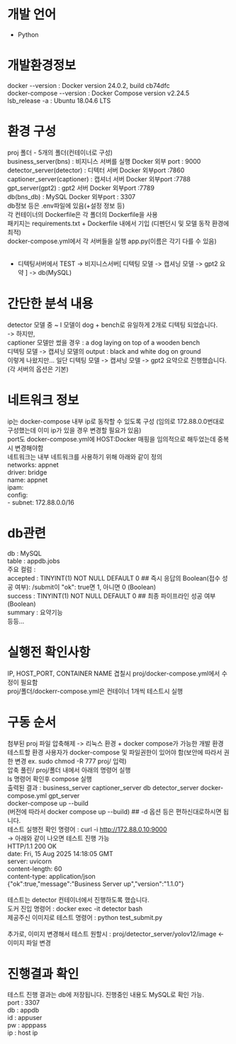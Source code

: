 # 개발 언어 
+ Python

# 개발환경정보
docker --version : Docker version 24.0.2, build cb74dfc <br/>
docker-compose --version : Docker Compose version v2.24.5 <br/>
lsb_release -a : Ubuntu 18.04.6 LTS<br/>

# 환경 구성
proj 폴더 - 5개의 폴더(컨테이너로 구성) <br/>
business_server(bns) : 비지니스 서버를 실행 Docker 외부 port : 9000 <br/>
detector_server(detector) : 디텍터 서버 Docker 외부port :7860 <br/>
captioner_server(captioner) : 캡셔너 서버 Docker 외부port :7788 <br/>
gpt_server(gpt2) : gpt2 서버 Docker 외부port :7789 <br/>
db(bns_db) : MySQL Docker 외부port :  3307 <br/>
db정보 등은 .env파일에 있음(+설정 정보 등) <br/>
각 컨테이너의 Dockerfile은 각 폴더의 Dockerfile을 사용 <br/>
패키지는 requirements.txt + Dockerfile 내에서 기입 (디펜던시 및 모델 동작 환경에 최적) <br/>
docker-compose.yml에서 각 서버들을 실행 app.py(이름은 각기 다를 수 있음) <br/>
 <br/>
+ 디텍팅서버에서 TEST -> 비지니스서버[ 디텍팅 모델 -> 캡셔닝 모델 -> gpt2 요약 ] -> db(MySQL)

# 간단한 분석 내용
detector 모델 중 ~ l 모델이 dog + bench로 유일하게 2개로 디텍팅 되었습니다. <br/>
-> 하지만, <br/>
captioner 모델만 썼을 경우  : a dog laying on top of a wooden bench <br/>
디텍팅 모델 -> 캡셔닝 모델의 output : black and white dog on ground <br/>
이렇게 나왔지만... 일단 디텍팅 모델 -> 캡셔닝 모델 -> gpt2 요약으로 진행했습니다. (각 서버의 옵션은 기본) <br/>

# 네트워크 정보
ip는 docker-compose 내부 ip로 동작할 수 있도록 구성 (임의로 172.88.0.0번대로 구성했는데 이미 ip가 있을 경우 변경할 필요가 있음) <br/>
port도 docker-compose.yml에 HOST:Docker 매핑을 임의적으로 해두었는데 중복시 변경해야함 <br/>
네트워크는 내부 네트워크를 사용하기 위해 아래와 같이 정의 <br/>
networks:  appnet <br/>
    driver: bridge <br/>
    name: appnet <br/>
    ipam: <br/>
      config: <br/>
        - subnet: 172.88.0.0/16 <br/>

# db관련
db : MySQL <br/>
table : appdb.jobs <br/>
주요 컬럼 : <br/>
accepted : TINYINT(1)   NOT NULL DEFAULT 0   ## 즉시 응답의 Boolean(접수 성공 여부): /submit이 "ok": true면 1, 아니면 0 (Boolean)  <br/>
success : TINYINT(1)   NOT NULL DEFAULT 0  ## 최종 파이프라인 성공 여부(Boolean) <br/>
summary : 요약기능 <br/>
등등... <br/>


# 실행전 확인사항
IP, HOST_PORT, CONTAINER NAME 겹칠시 proj/docker-compose.yml에서 수정이 필요함 <br/>
proj/폴더/dockerr-compose.yml은 컨테이너 1개씩 테스트시 실행 <br/>

# 구동 순서
첨부된 proj 파일 압축해제 -> 리눅스 환경 + docker compose가 가능한 개발 환경 <br/>
테스트할 환경 사용자가 docker-compose 및 파일권한이 있어야 함(보안에 따라서 권한 변경 ex. sudo chmod -R 777 proj/ 입력) <br/>
압축 풀린/ proj/폴더 내에서 아래의 명령어 실행 <br/>
ls 명령어 확인후 compose 실행 <br/>
출력된 결과 : business_server  captioner_server  db  detector_server  docker-compose.yml  gpt_server <br/>
docker-compose up --build <br/>
(버전에 따라서 docker compose up --build) ## -d 옵션 등은 편하신대로하시면 됩니다. <br/>
테스트 실행전 확인 명령어 : curl -i http://172.88.0.10:9000 <br/>
-> 아래와 같이 나오면 테스트 진행 가능 <br/>
HTTP/1.1 200 OK <br/>
date: Fri, 15 Aug 2025 14:18:05 GMT <br/>
server: uvicorn <br/>
content-length: 60 <br/>
content-type: application/json <br/>
{"ok":true,"message":"Business Server up","version":"1.1.0"} <br/>
 <br/>
테스트는 detector 컨테이너에서 진행하도록 했습니다. <br/>
도커 진입 명령어 : docker exec -it detector bash <br/>
제공주신 이미지로 테스트 명령어 : python test_submit.py <br/> <br/>
추가로, 이미지 변경해서 테스트 원할시 : proj/detector_server/yolov12/image <- 이미지 파일 변경 <br/>

# 진행결과 확인
테스트 진행 결과는 db에 저장됩니다. 진행중인 내용도 MySQL로 확인 가능. <br/>
port : 3307 <br/>
db : appdb <br/>
id : appuser <br/>
pw : apppass <br/>
ip : host ip <br/>
